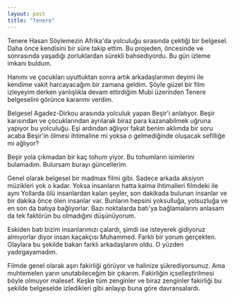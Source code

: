 ```yaml
---
layout: post
title: "Tenere"
---
```


Tenere Hasan Söylemezin Afrika'da yolculuğu sırasında çektiği bir belgesel. Daha önce kendisini bir süre takip ettim. 
Bu projeden, öncesinde ve sonrasında yaşadığı zorluklardan sürekli bahsediyordu. Bu gün izleme imkanı buldum.

Hanımı ve çocukları uyuttuktan sonra artık arkadaşlarımın deyimi ile kendime vakit harcayacağım bir zamana geldim.
Şöyle güzel bir film izleyeyim derken yanlışlıkla devam ettirdiğim Mubi üzerinden Tenere belgeselini görünce kararımı verdim.

Belgesel Agadez-Dirkou arasında yolculuk yapan Beşir'i anlatıyor. Beşir karısından ve çocuklarından ayrılarak biraz para kazanabilmek uğruna yapıyor bu yolculuğu.
Eşi ardından ağlıyor fakat benim aklımda bir soru acaba Beşir'in ölmesi ihtimaline mi yoksa o gelmediğinde oluşacak sefilliğe mi ağlıyor?

Beşir yola çıkmadan bir kaç tohum yiyor. Bu tohumların isimlerini bulamadım. Bulursam burayı güncellerim. 

Genel olarak belgesel bir madmax filmi gibi. Sadece arkada aksiyon müzikleri yok o kadar. Yoksa insanların hatta kalma ihtimalleri filmdeki ile aynı
Yollarda ölü insanlardan kalan şeyler, son dakikada bulunan insanlar ve bir dakika önce ölen insanlar var.
Bunların hepsini yoksulluğa, yolsuzluğa ve en son da batıya bağlıyorlar. Bazı noktalarda batı'ya bağlamalarını anlasam da tek faktörün bu olmadığını düşünüyorum.

Eskiden batı bizim insanlarımızı çalardı, şimdi ise isteyerek gidiyoruz almıyorlar diyor insan kaçakçısı Muhammed. Farklı bir yorum gerçekten. 
Olaylara bu şekilde bakan farklı arkadaşlarım oldu. O yüzden yadırgayamadım.

Filmde genel olarak aşırı fakirliği görüyor ve halinize şükrediyorsunuz. Ama muhtemelen yarın unutabileceğim bir çıkarım. Fakirliğin içselleştirilmesi böyle olmuyor malesef.
Keşke tüm zenginler ve biraz zenginler fakirliği bu şekilde belgeselde izledikleri gibi anlayıp buna göre davransalardı.


